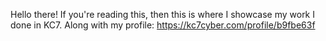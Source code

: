 Hello there!
If you're reading this, then this is where I showcase my work I done in KC7.
Along with my profile:
https://kc7cyber.com/profile/b9fbe63f
